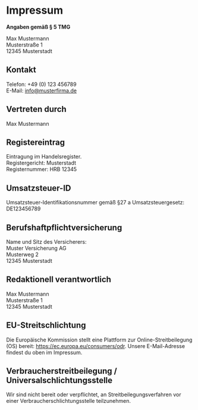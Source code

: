 # Impressum

**Angaben gemäß § 5 TMG**

Max Mustermann  
Musterstraße 1  
12345 Musterstadt

## Kontakt

Telefon: +49 (0) 123 456789  
E-Mail: info@musterfirma.de

## Vertreten durch

Max Mustermann

## Registereintrag

Eintragung im Handelsregister.  
Registergericht: Musterstadt  
Registernummer: HRB 12345

## Umsatzsteuer-ID

Umsatzsteuer-Identifikationsnummer gemäß §27 a Umsatzsteuergesetz: DE123456789

## Berufshaftpflichtversicherung

Name und Sitz des Versicherers:  
Muster Versicherung AG  
Musterweg 2  
12345 Musterstadt

## Redaktionell verantwortlich

Max Mustermann  
Musterstraße 1  
12345 Musterstadt

## EU-Streitschlichtung

Die Europäische Kommission stellt eine Plattform zur Online-Streitbeilegung (OS) bereit: https://ec.europa.eu/consumers/odr. Unsere E-Mail-Adresse findest du oben im Impressum.

## Verbraucherstreitbeilegung / Universalschlichtungsstelle

Wir sind nicht bereit oder verpflichtet, an Streitbeilegungsverfahren vor einer Verbraucherschlichtungsstelle teilzunehmen.
